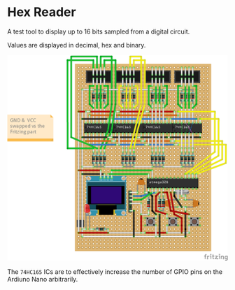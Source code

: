 # Hex Reader

A test tool to display up to 16 bits sampled from a digital circuit.

Values are displayed in decimal, hex and binary.

![Schematic](docs/perf-board.png)

The `74HC165` ICs are to effectively increase the number of GPIO pins on the Ardiuno Nano arbitrarily.
